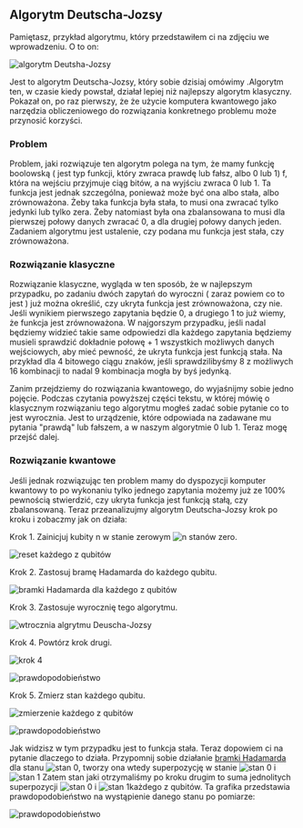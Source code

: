 ## Algorytm Deutscha-Jozsy

Pamiętasz, przykład algorytmu, który przedstawiłem ci na zdjęciu we wprowadzeniu. O to on:

![algorytm Deutsha-Jozsy](../../img/algorytm-Deutscha-Jozsy.png)

Jest to algorytm Deutscha-Jozsy, który sobie dzisiaj omówimy .Algorytm ten, w czasie kiedy powstał, działał lepiej niż najlepszy algorytm klasyczny. Pokazał on, po raz pierwszy, że że użycie komputera kwantowego jako narzędzia obliczeniowego do rozwiązania konkretnego problemu może przynosić korzyści.

### Problem

Problem, jaki rozwiązuje ten algorytm polega na tym, że mamy funkcję boolowską ( jest typ funkcji, który zwraca prawdę lub fałsz, albo 0 lub 1) f, która na wejściu przyjmuje ciąg bitów, a na wyjściu zwraca 0 lub 1. Ta funkcja jest jednak szczególna, ponieważ może być ona albo stała, albo zrównoważona. Żeby taka funkcja była stała, to musi ona zwracać tylko jedynki lub tylko zera. Żeby natomiast była ona zbalansowana to musi dla pierwszej połowy danych zwracać 0, a dla drugiej połowy danych jeden. Zadaniem algorytmu jest ustalenie, czy podana mu funkcja jest stała, czy zrównoważona.

### Rozwiązanie klasyczne

Rozwiązanie klasyczne, wygląda w ten sposób, że w najlepszym przypadku, po zadaniu dwóch zapytań do wyroczni ( zaraz powiem co to jest ) już można określić, czy ukryta funkcja jest zrównoważona, czy nie. Jeśli wynikiem pierwszego zapytania będzie 0, a drugiego 1 to już wiemy, że funkcja jest zrównoważona. W najgorszym przypadku, jeśli nadal będziemy widzieć takie same odpowiedzi dla każdego zapytania będziemy musieli sprawdzić dokładnie połowę + 1 wszystkich możliwych danych wejściowych, aby mieć pewność, że ukryta funkcja jest funkcją stała. Na przykład dla 4 bitowego ciągu znaków, jeśli sprawdzilibyśmy 8 z możliwych 16 kombinacji to nadal 9 kombinacja mogła by byś jedynką.

Zanim przejdziemy do rozwiązania kwantowego, do wyjaśnijmy sobie jedno pojęcie. Podczas czytania powyższej części tekstu, w której mówię o klasycznym rozwiązaniu tego algorytmu mogłeś zadać sobie pytanie co to jest wyrocznia. Jest to urządzenie, które odpowiada na zadawane mu pytania "prawdą" lub fałszem, a w naszym algorytmie 0 lub 1. Teraz mogę przejść dalej.

### Rozwiązanie kwantowe

Jeśli jednak rozwiązując ten problem mamy do dyspozycji komputer kwantowy to po wykonaniu tylko jednego zapytania możemy już ze 100% pewnością stwierdzić, czy ukryta funkcja jest funkcją stałą, czy zbalansowaną. Teraz przeanalizujmy algorytm Deutscha-Jozsy krok po kroku i zobaczmy jak on działa:

 Krok 1. Zainicjuj kubity n w stanie zerowym ![n stanów zero](../../img/n_zero_state.svg?display=inline).

 ![reset każdego z qubitów](../../img/circuit-kms5deve.png)

 Krok 2. Zastosuj bramę Hadamarda do każdego qubitu.

 ![bramki Hadamarda dla każdego z qubitów](../../img/circuit-kms5dev.png)

 Krok 3. Zastosuje wyrocznię tego algorytmu.

 ![wtrocznia algrytmu Deuscha-Jozsy](../../img/circuit-kms5lmzi.png)

 Krok 4. Powtórz krok drugi.

 ![krok 4](../../img/circuit-kms5p81m.png)

 ![prawdopodobieństwo](../../img/circuit-kms5p81m.png)

 Krok 5. Zmierz stan każdego qubitu.

 ![zmierzenie każdego z qubitów](../../img/circuit-kms6lnin.png)

 ![prawdopodobieństwo](../../img/circuit-kms6lnin.png)

Jak widzisz w tym przypadku jest to funkcja stała. Teraz dopowiem ci na pytanie dlaczego to działa. Przypomnij sobie działanie [bramki Hadamarda](../articles/computing_and_Quantum_Circuits/H_gate.html) dla stanu ![stan 0](../../img/stan_0.svg?display=inline), tworzy ona wtedy superpozycję w stanie ![stan 0](../../img/stan_0.svg?display=inline) i ![stan 1](../../img/stan_1.svg?display=inline)
Zatem stan jaki otrzymaliśmy po kroku drugim to suma jednolitych superpozycji ![stan 0](../../img/stan_0.svg?display=inline) i ![stan 1](../../img/stan_1.svg?display=inline)każdego z qubitów. Ta grafika przedstawia prawdopodobieństwo na wystąpienie danego stanu po pomiarze:

![prawdopodobieństwo](../../img/wynik_algorytmu-Deutscha-Jozsy.png)
